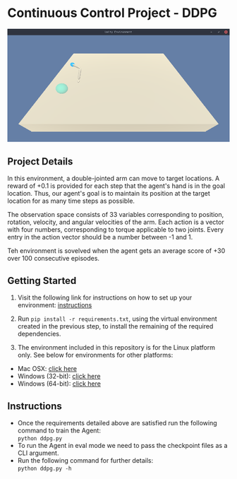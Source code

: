 # Continuous Control Project - DDPG

![env_1](images/env_1.png)

## Project Details

In this environment, a double-jointed arm can move to target locations. A reward of +0.1 is provided for each step that the agent's hand is in the goal location. Thus, our agent's goal is to maintain its position at the target location for as many time steps as possible.

The observation space consists of 33 variables corresponding to position, rotation, velocity, and angular velocities of the arm. Each action is a vector with four numbers, corresponding to torque applicable to two joints. Every entry in the action vector should be a number between -1 and 1.

Teh environment is sovelved when the agent gets an average score of +30 over 100 consecutive episodes.

## Getting Started

1. Visit the following link for instructions on how to set up your environment: [instructions](https://github.com/udacity/deep-reinforcement-learning#dependencies)
2. Run `pip install -r requirements.txt`, using the virtual environment created in the previous step, to install the remaining of the required dependencies.

3. The environment included in this repository is for the Linux platform only. See
below for environments for other platforms:
  * Mac OSX: [click here](https://s3-us-west-1.amazonaws.com/udacity-drlnd/P2/Reacher/one_agent/Reacher.app.zip)
  * Windows (32-bit): [click here](https://s3-us-west-1.amazonaws.com/udacity-drlnd/P2/Reacher/one_agent/Reacher_Windows_x86.zip)
  * Windows (64-bit): [click here](https://s3-us-west-1.amazonaws.com/udacity-drlnd/P2/Reacher/one_agent/Reacher_Windows_x86_64.zip)


## Instructions

- Once the requirements detailed above are satisfied run the following command to
train the Agent:\
`python ddpg.py`
- To run the Agent in eval mode we need to pass the checkpoint files as a CLI argument.
- Run the following command for further details:\
`python ddpg.py -h`
